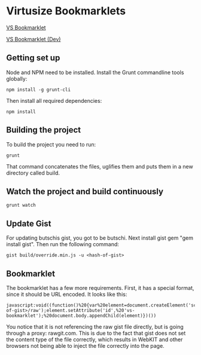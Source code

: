 # Virtusize Bookmarklets

<a href="javascript:void((function()%20{var%20element=document.createElement('script');%20element.setAttribute('src',%20'https://rawgit.com/virtusize/bookmarklets/master/build/override.min.js');element.setAttribute('id',%20'vs-bookmarklet');%20document.body.appendChild(element)})())">VS Bookmarklet</a>

<a href="javascript:void((function()%20{var%20element=document.createElement('script');%20element.setAttribute('src',%20'https://rawgit.com/virtusize/bookmarklets/develop/build/override.min.js');element.setAttribute('id',%20'vs-bookmarklet');%20document.body.appendChild(element)})())">VS Bookmarklet (Dev)</a>

## Getting set up 

Node and NPM need to be installed. Install the Grunt commandline tools
globally:

    npm install -g grunt-cli

Then install all required dependencies:
    
    npm install

## Building the project

To build the project you need to run:

    grunt

That command concatenates the files, uglifies them and puts them in a new
directory called build.

## Watch the project and build continuously

    grunt watch

## Update Gist
For updating butschis gist, you got to be butschi. Next install gist gem "gem
install gist". Then run the following command:

    gist build/override.min.js -u <hash-of-gist>

## Bookmarklet
The bookmarklet has a few more requirements. First, it has a special format,
since it should be URL encoded. It looks like this:

    javascript:void((function()%20{var%20element=document.createElement('script');%20element.setAttribute('src',%20'https://rawgit.com/butschi/<hash-of-gist>/raw');element.setAttribute('id',%20'vs-bookmarklet');%20document.body.appendChild(element)})())

You notice that it is not referencing the raw gist file directly, but is going
through a proxy: rawgit.com. This is due to the fact that gist does not set the
content type of the file correctly, which results in WebKIT and other browsers
not being able to inject the file correctly into the page.
